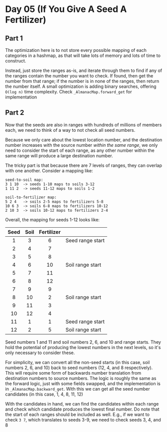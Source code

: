# Day 05 (If You Give A Seed A Fertilizer)

## Part 1

The optimization here is to not store every possible mapping of each categories in a
hashmap, as that will take lots of memory and lots of time to construct.

Instead, just store the ranges as-is, and iterate through them to find if any of the
ranges contain the number you want to check. If found, then get the number from that
range; if the number is in none of the ranges, then return the number itself. A small
optimization is adding binary searches, offering `O(log n)` time complexity. Check
`_AlmanacMap.forward_get` for implementation

## Part 2

Now that the seeds are also in ranges with hundreds of millions of members each, we need
to think of a way to not check all seed numbers.

Because we only care about the lowest location number, and the destination number
increases with the source number _within the same range_, we only need to consider the
start of each range, as any other number within the same range will produce a large
destination number.

The tricky part is that because there are 7 levels of ranges, they can overlap with one
another. Consider a mapping like:

```text
seed-to-soil map:
3 1 10  -> seeds 1-10 maps to soils 3-12
1 11 2  -> seeds 11-12 maps to soils 1-2

soil-to-fertilizer map:
5 2 4   -> soils 2-5 maps to fertilizers 5-8
10 6 3  -> soils 6-8 maps to fertilizers 10-12
2 10 3  -> soils 10-12 maps to fertilizers 2-4
```

Overall, the mapping for seeds 1-12 looks like:

| Seed | Soil | Fertilizer |                  |
| :--: | :--: | :--------: | :--------------- |
|  1   |  3   |     6      | Seed range start |
|  2   |  4   |     7      |                  |
|  3   |  5   |     8      |                  |
|  4   |  6   |     10     | Soil range start |
|  5   |  7   |     11     |                  |
|  6   |  8   |     12     |                  |
|  7   |  9   |     9      |                  |
|  8   |  10  |     2      | Soil range start |
|  9   |  11  |     3      |                  |
|  10  |  12  |     4      |                  |
|  11  |  1   |     1      | Seed range start |
|  12  |  2   |     5      | Soil range start |

Seed numbers 1 and 11 and soil numbers 2, 6, and 10 and range starts. They hold the
potential of producing the lowest numbers in the next levels, so it's only necessary to
consider these.

For simplicity, we can convert all the non-seed starts (in this case, soil numbers 2, 6,
and 10) back to seed numbers (12, 4, and 8 respectively). This will require some form of
backwards number translation from destination numbers to source numbers. The logic is
roughly the same as the forward logic, just with some fields swapped, and the
implementation is in `_AlmanacMap.backward_get`. With this we can get all the seed
number candidates (in this case, 1, 4, 8, 11, 12)

With the candidates in hand, we can find the candidates within each range and check
which candidate produces the lowest final number. Do note that the start of each ranges
should be included as well. E.g., if we want to check `3 7`, which translates to seeds
3-9, we need to check seeds 3, 4, and 8

